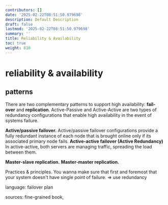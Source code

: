 ```yaml
---
contributors: []
date: '2025-02-22T08:51:50.979698'
description: Default Description
draft: false
lastmod: '2025-02-22T08:51:50.979698'
summary: ''
title: Reliability & Availability
toc: true
weight: 810
---
```

# reliability & availability
## patterns

There are two complementary patterns to support high availability: **fail-over** and **replication**. Active-Passive and Active-Active are two types of redundancy configurations that enable high availability in the event of systems failure.

**Active/passive failover.** Active/passive failover configurations provide a fully redundant instance of each node that is brought online only if its associated primary node fails.
**Active-active failover (Active Redundancy)** In active-active, both servers are managing traffic, spreading the load between them.


**Master-slave replication.**
**Master-master replication.**

Practices & principles. 
You wanna make sure that first and foremost that your system doesn't have single point of failure.  => use redundancy




language:
failover plan

sources: fine-grained book, 